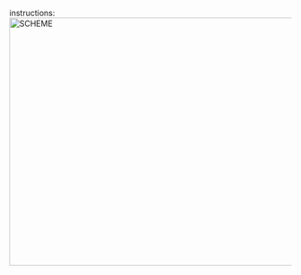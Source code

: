 instructions:
<img width="960" height="443" alt="SCHEME" src="https://github.com/user-attachments/assets/998d977d-5d58-46ab-b2f6-20c5ccc0684f" />
